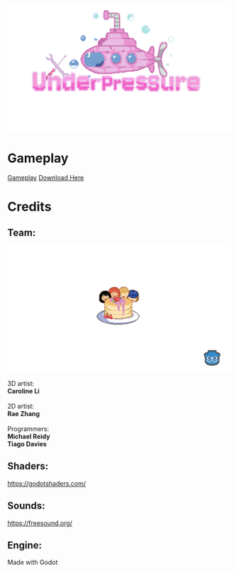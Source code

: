 ![Logo](sprites/menu_logo.png)

# Gameplay

[Gameplay](https://youtu.be/fzqlHD6k39g)
[Download Here](https://tdavies.itch.io/under-pressure)
 
# Credits
## Team:

![Team](sprites/splash.png)

3D artist: </br>**Caroline Li** </br></br>
2D artist: </br>**Rae Zhang** </br></br>
Programmers: </br>
**Michael Reidy** </br>
**Tiago Davies**

## Shaders:
https://godotshaders.com/

## Sounds:
https://freesound.org/

## Engine:
Made with Godot

